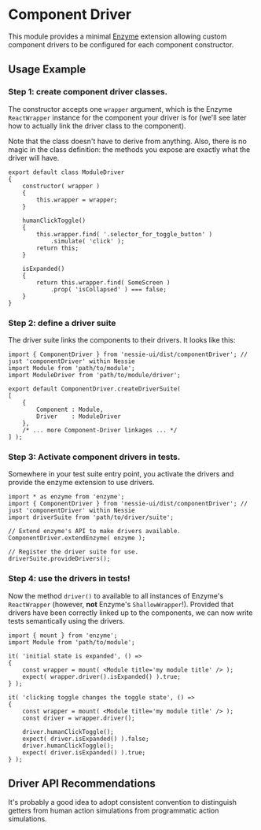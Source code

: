 Component Driver
================

This module provides a minimal [Enzyme](https://github.com/airbnb/enzyme)
extension allowing custom component drivers to be configured for each component
constructor.


Usage Example
-------------

### Step 1: create component driver classes.

The constructor accepts one `wrapper` argument, which is the Enzyme `ReactWrapper`
instance for the component your driver is for (we'll see later how to actually
link the driver class to the component).

Note that the class doesn't have to derive from anything. Also, there is no
magic in the class definition: the methods you expose are exactly what the
driver will have.

```es6
export default class ModuleDriver
{
    constructor( wrapper )
    {
        this.wrapper = wrapper;
    }

    humanClickToggle()
    {
        this.wrapper.find( '.selector_for_toggle_button' )
            .simulate( 'click' );
        return this;
    }

    isExpanded()
    {
        return this.wrapper.find( SomeScreen )
            .prop( 'isCollapsed' ) === false;
    }
}
```


### Step 2: define a driver suite

The driver suite links the components to their drivers. It looks like this:


```es6
import { ComponentDriver } from 'nessie-ui/dist/componentDriver'; // just 'componentDriver' within Nessie
import Module from 'path/to/module';
import ModuleDriver from 'path/to/module/driver';

export default ComponentDriver.createDriverSuite(
[
    {
        Component : Module,
        Driver    : ModuleDriver
    },
    /* ... more Component-Driver linkages ... */
] );
```


### Step 3: Activate component drivers in tests.

Somewhere in your test suite entry point, you activate the drivers and provide
the enzyme extension to use drivers.


```es6
import * as enzyme from 'enzyme';
import { ComponentDriver } from 'nessie-ui/dist/componentDriver'; // just 'componentDriver' within Nessie
import driverSuite from 'path/to/driver/suite';

// Extend enzyme's API to make drivers available.
ComponentDriver.extendEnzyme( enzyme );

// Register the driver suite for use.
driverSuite.provideDrivers();
```


### Step 4: use the drivers in tests!

Now the method `driver()` to available to all instances of Enzyme's `ReactWrapper`
(however, **not** Enzyme's `ShallowWrapper`!). Provided that drivers have been
correctly linked up to the components, we can now write tests semantically
using the drivers.

```es6
import { mount } from 'enzyme';
import Module from 'path/to/module';

it( 'initial state is expanded', () =>
{
    const wrapper = mount( <Module title='my module title' /> );
    expect( wrapper.driver().isExpanded() ).true;
} );

it( 'clicking toggle changes the toggle state', () =>
{
    const wrapper = mount( <Module title='my module title' /> );
    const driver = wrapper.driver();

    driver.humanClickToggle();
    expect( driver.isExpanded() ).false;
    driver.humanClickToggle();
    expect( driver.isExpanded() ).true;
} );
```

Driver API Recommendations
--------------------------

It's probably a good idea to adopt consistent convention to distinguish
getters from human action simulations from programmatic action simulations.
